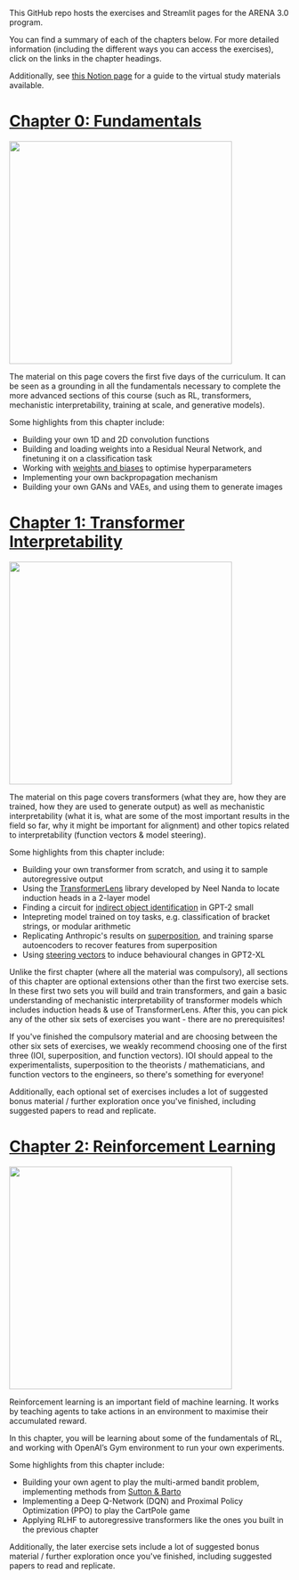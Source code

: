 This GitHub repo hosts the exercises and Streamlit pages for the ARENA 3.0 program.

You can find a summary of each of the chapters below. For more detailed information (including the different ways you can access the exercises), click on the links in the chapter headings.

Additionally, see [this Notion page](https://www.notion.so/ARENA-2-0-Virtual-Resources-7934b3cbcfbf4f249acac8842f887a99?pvs=4) for a guide to the virtual study materials available.

# [Chapter 0: Fundamentals](https://arena3-chapter0-fundamentals.streamlit.app/)

<img src="https://raw.githubusercontent.com/callummcdougall/computational-thread-art/master/example_images/misc/prereqs.png" width="400">

The material on this page covers the first five days of the curriculum. It can be seen as a grounding in all the fundamentals necessary to complete the more advanced sections of this course (such as RL, transformers, mechanistic interpretability, training at scale, and generative models).

Some highlights from this chapter include:

* Building your own 1D and 2D convolution functions
* Building and loading weights into a Residual Neural Network, and finetuning it on a classification task
* Working with [weights and biases](https://wandb.ai/site) to optimise hyperparameters
* Implementing your own backpropagation mechanism
* Building your own GANs and VAEs, and using them to generate images

# [Chapter 1: Transformer Interpretability](https://arena3-chapter1-transformer-interp.streamlit.app/)

<img src="https://raw.githubusercontent.com/callummcdougall/computational-thread-art/master/example_images/misc/magnifying-glass-2.png" width="400">

The material on this page covers transformers (what they are, how they are trained, how they are used to generate output) as well as mechanistic interpretability (what it is, what are some of the most important results in the field so far, why it might be important for alignment) and other topics related to interpretability (function vectors & model steering).

Some highlights from this chapter include:

* Building your own transformer from scratch, and using it to sample autoregressive output
* Using the [TransformerLens](https://github.com/TransformerLensOrg/TransformerLens) library developed by Neel Nanda to locate induction heads in a 2-layer model
* Finding a circuit for [indirect object identification](https://arxiv.org/abs/2211.00593) in GPT-2 small
* Intepreting model trained on toy tasks, e.g. classification of bracket strings, or modular arithmetic
* Replicating Anthropic's results on [superposition](https://transformer-circuits.pub/2022/toy_model/index.html), and training sparse autoencoders to recover features from superposition
* Using [steering vectors](https://www.lesswrong.com/posts/5spBue2z2tw4JuDCx/steering-gpt-2-xl-by-adding-an-activation-vector) to induce behavioural changes in GPT2-XL

Unlike the first chapter (where all the material was compulsory), all sections of this chapter are optional extensions other than the first two exercise sets. In these first two sets you will build and train transformers, and gain a basic understanding of mechanistic interpretability of transformer models which includes induction heads & use of TransformerLens. After this, you can pick any of the other six sets of exercises you want - there are no prerequisites!

If you've finished the compulsory material and are choosing between the other six sets of exercises, we weakly recommend choosing one of the first three (IOI, superposition, and function vectors). IOI should appeal to the experimentalists, superposition to the theorists / mathematicians, and function vectors to the engineers, so there's something for everyone!

Additionally, each optional set of exercises includes a lot of suggested bonus material / further exploration once you've finished, including suggested papers to read and replicate.

# [Chapter 2: Reinforcement Learning](https://arena3-chapter2-rl.streamlit.app/)

<img src="https://raw.githubusercontent.com/callummcdougall/computational-thread-art/master/example_images/misc/rl.png" width="400">

Reinforcement learning is an important field of machine learning. It works by teaching agents to take actions in an environment to maximise their accumulated reward.

In this chapter, you will be learning about some of the fundamentals of RL, and working with OpenAI’s Gym environment to run your own experiments.

Some highlights from this chapter include:

* Building your own agent to play the multi-armed bandit problem, implementing methods from [Sutton & Barto](https://www.andrew.cmu.edu/course/10-703/textbook/BartoSutton.pdf)
* Implementing a Deep Q-Network (DQN) and Proximal Policy Optimization (PPO) to play the CartPole game
* Applying RLHF to autoregressive transformers like the ones you built in the previous chapter

Additionally, the later exercise sets include a lot of suggested bonus material / further exploration once you've finished, including suggested papers to read and replicate.
